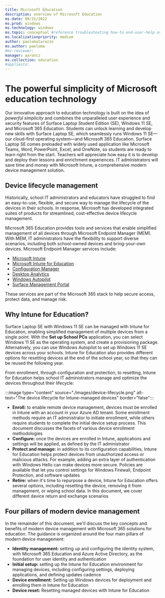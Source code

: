 ```yaml
---
title: Microsoft Education
description: overview of Microsoft Education
ms.date: 08/31/2022
ms.prod: windows
ms.technology: windows
ms.topic: conceptual #reference troubleshooting how-to end-user-help overview (more in contrib guide)
ms.localizationpriority: medium
author: paolomatarazzo
ms.author: paoloma
#ms.reviewer: 
manager: aaroncz
ms.collection: education
#appliesto:
---
```

# The powerful simplicity of Microsoft education technology

Our innovative approach to education technology is built on the idea of *powerful simplicity* and combines the unparalleled user experience and security features of Surface Laptop Student Edition (SE), Windows 11 SE, and Microsoft 365 Education. Students can unlock learning and develop new skills with Surface Laptop SE, which seamlessly runs Windows 11 SE—our cloud-first operating system—and Microsoft 365 Education. Surface Laptop SE comes preloaded with widely used application like Microsoft Teams, Word, PowerPoint, Excel, and OneNote, so students are ready to learn right from the start. Teachers will appreciate how easy it is to develop and deploy their lessons and enrichment experiences. IT administrators will save time and money with Microsoft Intune, a comprehensive modern device management solution.

## Device lifecycle management

Historically, school IT administrators and educators have struggled to find an easy-to-use, flexible, and secure way to manage the lifecycle of the devices in their schools. In response, Microsoft has developed integrated suites of products for streamlined, cost-effective device lifecycle management.

Microsoft 365 Education provides tools and services that enable simplified management of all devices through Microsoft Endpoint Manager (MEM). With MEM, IT administrators have the flexibility to support diverse scenarios, including both school-owned devices and bring-your-own devices.
Microsoft Endpoint Manager services include:

- [Microsoft Intune][MEM-1]
- [Microsoft Intune for Education][INT-1]
- [Configuration Manager][MEM-2]
- [Desktop Analytics][MEM-3]
- [Windows Autopilot][MEM-4]
- [Surface Management Portal][MEM-5]

These services are part of the Microsoft 365 stack to help secure access, protect data, and manage risk.

## Why Intune for Education?

Surface Laptop SE with Windows 11 SE can be managed with Intune for Education, enabling simplified management of multiple devices from a single point. With the **Set up School PCs** application, you can select Windows 11 SE as the operating system, and create a provisioning package. Alternatively, you can use Windows Autopilot to set up Windows 11 SE devices across your schools. Intune for Education also provides different options for resetting devices at the end of the school year, so that they can be reused the following year.

From enrollment, through configuration and protection, to resetting, Intune for Education helps school IT administrators manage and optimize the devices throughout their lifecycle:

:::image type="content" source="./images/device-lifecycle.png" alt-text="The device lifecycle for Intune-managed devices" border="false":::

- **Enroll:** to enable remote device management, devices must be enrolled in Intune with an account in your Azure AD tenant. Some enrollment methods require an IT administrator to initiate enrollment, while others require students to complete the initial device setup process. This document discusses the facets of various device enrollment methodologies
- **Configure:** once the devices are enrolled in Intune, applications and settings will be applied, as defined by the IT administrator
- **Protect and manage:** in addition to its configuration capabilities, Intune for Education helps protect devices from unauthorized access or malicious attacks. For example, adding an extra layer of authentication with Windows Hello can make devices more secure. Policies are available that let you control settings for Windows Firewall, Endpoint Protection, and software updates
- **Retire:** when it's time to repurpose a device, Intune for Education offers several options, including resetting the device, removing it from management, or wiping school data. In this document, we cover different device return and exchange scenarios

## Four pillars of modern device management

In the remainder of this document, we'll discuss the key concepts and benefits of modern device management with Microsoft 365 solutions for education. The guidance is organized around the four main pillars of modern device management:

- **Identity management:** setting up and configuring the identity system, with Microsoft 365 Education and Azure Active Directory, as the foundation for user identity and authentication
- **Initial setup:** setting up the Intune for Education environment for managing devices, including configuring settings, deploying applications, and defining updates cadence  
- **Device enrollment:** Setting up Windows devices for deployment and enrolling them in Intune for Education
- **Device reset:** Resetting managed devices with Intune for Education

<!-- Reference links in article -->

[MEM-1]: /mem/intune/fundamentals/what-is-intune
[MEM-2]: /mem/configmgr/core/understand/introduction
[MEM-3]: /mem/configmgr/desktop-analytics/overview
[MEM-4]: /mem/autopilot/windows-autopilot
[MEM-5]: /mem/autopilot/dfci-management

[INT-1]: /intune-education/what-is-intune-for-education